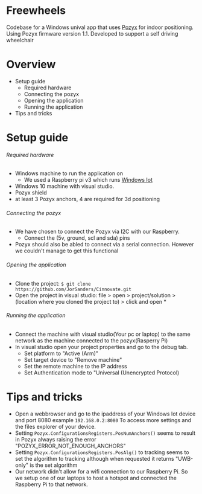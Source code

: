 # Freewheels
Codebase for a Windows unival app that uses [Pozyx](www.pozyx.io) for indoor positioning. Using  Pozyx firmware version 1.1. Developed to support a self driving wheelchair

# Overview
- Setup guide
    - Required hardware
    - Connecting the pozyx
    - Opening the application
    - Running the application
- Tips and tricks

# Setup guide

###### Required hardware
- Windows machine to run the application on
    - We used a Raspberry pi v3 which runs [Windows Iot](developer.microsoft.com/en-us/windows/iot/downloads)
- Windows 10 machine with visual studio.
- Pozyx shield
- at least 3 Pozyx anchors, 4 are required for 3d positioning

###### Connecting the pozyx
- We have chosen to connect the Pozyx via I2C with our Raspberry.
    - Connect the (5v, ground, scl and sda) pins
- Pozyx should also be abled to connect via a serial connection. However we couldn't manage to get this functional

###### Opening the application
- Clone the project: ```$ git clone https://github.com/JorSanders/Cinnovate.git ```
- Open the project in visual studio: file > open > project/solution > (location where you cloned the project to) > click and open <name> *

###### Running the application
- Connect the machine with visual studio(Your pc or laptop) to the same network as the machine connected to the pozyx(Rasperry Pi)
- In visual studio open your project properties and go to the debug tab.
    - Set platform to "Active (Arm)"
    - Set target device to "Remove machine" 
    - Set the remote machine to the IP address
    - Set Authentication mode to "Universal (Unencrypted Protocol)

# Tips and tricks
- Open a webbrowser and go to the ipaddress of your Windows Iot device and port 8080 example ```192.168.0.2:8080``` To access more settings and the files explorer of your device.
- Setting ```Pozyx.ConfigurationsRegisters.PosNumAnchors()``` seems to result in Pozyx always raising the error "POZYX_ERROR_NOT_ENOUGH_ANCHORS"
- Setting ```Pozyx.ConfigurationsRegisters.PosAlg()``` to tracking seems to set the algorithm to tracking although when requested it returns "UWB-only" is the set algorithm
- Our network didn't allow for a wifi connection to our Raspberry Pi. So we setup one of our laptops to host a hotspot and connected the Raspberry Pi to that network.

